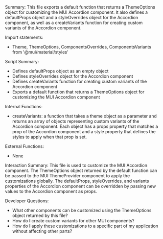 Summary:
This file exports a default function that returns a ThemeOptions object for customizing the MUI Accordion component. It also defines a defaultProps object and a styleOverrides object for the Accordion component, as well as a createVariants function for creating custom variants of the Accordion component.

Import statements:
- Theme, ThemeOptions, ComponentsOverrides, ComponentsVariants from '@mui/material/styles'

Script Summary:
- Defines defaultProps object as an empty object
- Defines styleOverrides object for the Accordion component
- Defines createVariants function for creating custom variants of the Accordion component
- Exports a default function that returns a ThemeOptions object for customizing the MUI Accordion component

Internal Functions:
- createVariants: a function that takes a theme object as a parameter and returns an array of objects representing custom variants of the Accordion component. Each object has a props property that matches a prop of the Accordion component and a style property that defines the styles to apply when that prop is set.

External Functions:
- None

Interaction Summary:
This file is used to customize the MUI Accordion component. The ThemeOptions object returned by the default function can be passed to the MUI ThemeProvider component to apply the customizations globally. The defaultProps, styleOverrides, and variants properties of the Accordion component can be overridden by passing new values to the Accordion component as props.

Developer Questions:
- What other components can be customized using the ThemeOptions object returned by this file?
- How do I create custom variants for other MUI components?
- How do I apply these customizations to a specific part of my application without affecting other parts?